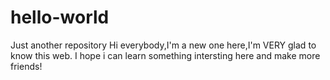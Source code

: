 # hello-world
Just another repository
Hi everybody,I'm a new one here,I'm VERY glad to know this web.
I hope i can learn something intersting here and make more friends!

